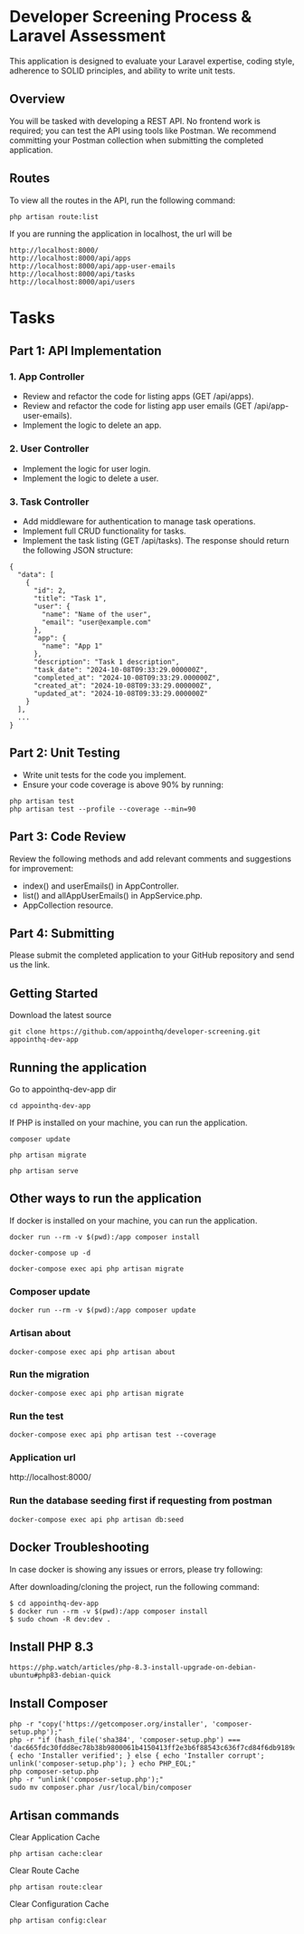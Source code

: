 # Developer Screening Process & Laravel Assessment
This application is designed to evaluate your Laravel expertise, coding style, adherence to SOLID principles, and ability to write unit tests.

## Overview
You will be tasked with developing a REST API. No frontend work is required; you can test the API using tools like Postman. We recommend committing your Postman collection when submitting the completed application.

## Routes
To view all the routes in the API, run the following command:
```
php artisan route:list
```

If you are running the application in localhost, the url will be 
```
http://localhost:8000/
http://localhost:8000/api/apps
http://localhost:8000/api/app-user-emails
http://localhost:8000/api/tasks
http://localhost:8000/api/users
```

# Tasks
## Part 1: API Implementation
### 1. App Controller
- Review and refactor the code for listing apps (GET /api/apps).
- Review and refactor the code for listing app user emails (GET /api/app-user-emails).
- Implement the logic to delete an app.

### 2. User Controller
- Implement the logic for user login.
- Implement the logic to delete a user.

### 3. Task Controller
- Add middleware for authentication to manage task operations.
- Implement full CRUD functionality for tasks.
- Implement the task listing (GET /api/tasks). The response should return the following JSON structure:
```
{
  "data": [
    {
      "id": 2,
      "title": "Task 1",
      "user": {
        "name": "Name of the user",
        "email": "user@example.com"
      },
      "app": {
        "name": "App 1"
      },
      "description": "Task 1 description",
      "task_date": "2024-10-08T09:33:29.000000Z",
      "completed_at": "2024-10-08T09:33:29.000000Z",
      "created_at": "2024-10-08T09:33:29.000000Z",
      "updated_at": "2024-10-08T09:33:29.000000Z"
    }
  ],
  ...
}
```

## Part 2: Unit Testing
- Write unit tests for the code you implement.
- Ensure your code coverage is above 90% by running:
```
php artisan test
php artisan test --profile --coverage --min=90
```

## Part 3: Code Review
Review the following methods and add relevant comments and suggestions for improvement:

- index() and userEmails() in AppController.
- list() and allAppUserEmails() in AppService.php.
- AppCollection resource.

## Part 4: Submitting
Please submit the completed application to your GitHub repository and send us the link.

## Getting Started

Download the latest source
```
git clone https://github.com/appointhq/developer-screening.git appointhq-dev-app
```
## Running the application
Go to appointhq-dev-app dir

```
cd appointhq-dev-app
```

If PHP is installed on your machine, you can run the application.
```
composer update

php artisan migrate

php artisan serve
```

## Other ways to run the application
If docker is installed on your machine, you can run the application.

```
docker run --rm -v $(pwd):/app composer install

docker-compose up -d

docker-compose exec api php artisan migrate
```

### Composer update
```
docker run --rm -v $(pwd):/app composer update
```

### Artisan about
```
docker-compose exec api php artisan about
```

### Run the migration
```
docker-compose exec api php artisan migrate
```

### Run the test
```
docker-compose exec api php artisan test --coverage
```

### Application url
http://localhost:8000/


### Run the database seeding first if requesting from postman
```
docker-compose exec api php artisan db:seed
```

## Docker Troubleshooting
In case docker is showing any issues or errors, please try following:

After downloading/cloning the project, run the following command:

```
$ cd appointhq-dev-app
$ docker run --rm -v $(pwd):/app composer install
$ sudo chown -R dev:dev .
```

## Install PHP 8.3
```
https://php.watch/articles/php-8.3-install-upgrade-on-debian-ubuntu#php83-debian-quick
```

## Install Composer
```
php -r "copy('https://getcomposer.org/installer', 'composer-setup.php');"
php -r "if (hash_file('sha384', 'composer-setup.php') === 'dac665fdc30fdd8ec78b38b9800061b4150413ff2e3b6f88543c636f7cd84f6db9189d43a81e5503cda447da73c7e5b6') { echo 'Installer verified'; } else { echo 'Installer corrupt'; unlink('composer-setup.php'); } echo PHP_EOL;"
php composer-setup.php
php -r "unlink('composer-setup.php');"
sudo mv composer.phar /usr/local/bin/composer
```

## Artisan commands
Clear Application Cache
```
php artisan cache:clear
```
Clear Route Cache
```
php artisan route:clear
```
Clear Configuration Cache
```
php artisan config:clear
```